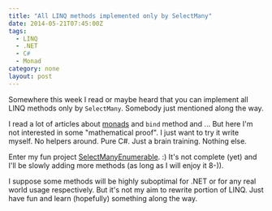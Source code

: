 ```yaml
---
title: "All LINQ methods implemented only by SelectMany"
date: 2014-05-21T07:45:00Z
tags:
  - LINQ
  - .NET
  - C#
  - Monad
category: none
layout: post
---
```

Somewhere this week I read or maybe heard that you can implement all LINQ methods only by `SelectMany`. Somebody just mentioned along the way. 

I read a lot of articles about [monads][1] and `bind` method and ... But here I'm not interested in some "mathematical proof". I just want to try it write myself. No helpers around. Pure C#. Just a brain training. Nothing else.

<!-- excerpt -->

Enter my fun project [SelectManyEnumerable][2]. :) It's not complete (yet) and I'll be slowly adding more methods (as long as I will enjoy it 8-)). 

I suppose some methods will be highly suboptimal for .NET or for any real world usage respectively. But it's not my aim to rewrite portion of LINQ. Just have fun and learn (hopefully) something along the way.

[1]: http://en.wikipedia.org/wiki/Monad_(functional_programming)
[2]: https://github.com/cincuranet/SelectManyEnumerable
